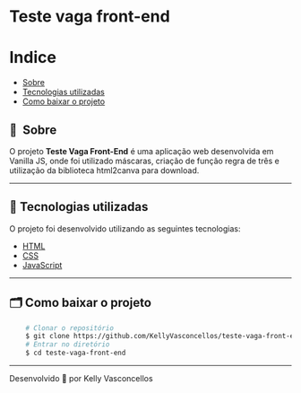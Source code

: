 # Teste vaga front-end

# Indice

- [Sobre](#-sobre)
- [Tecnologias utilizadas](#-tecnologias-utilizadas)
- [Como baixar o projeto](#-como-baixar-o-projeto)

## 🔖&nbsp; Sobre

O projeto **Teste Vaga Front-End** é uma aplicação web desenvolvida em Vanilla JS, onde foi utilizado máscaras, criação de função regra de três e utilização da biblioteca html2canva para download. 

---

## 🚀 Tecnologias utilizadas

O projeto foi desenvolvido utilizando as seguintes tecnologias:

- [HTML](https://developer.mozilla.org/pt-BR/docs/Web/HTML)
- [CSS](https://developer.mozilla.org/pt-BR/docs/Web/CSS)
- [JavaScript](https://developer.mozilla.org/pt-BR/docs/Web/JavaScript)

---

## 🗂 Como baixar o projeto

```bash
    # Clonar o repositório
    $ git clone https://github.com/KellyVasconcellos/teste-vaga-front-end.git
    # Entrar no diretório
    $ cd teste-vaga-front-end
```

---

Desenvolvido 💜 por Kelly Vasconcellos
